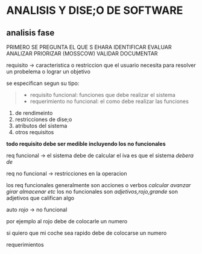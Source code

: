 # ANALISIS Y DISE;O DE SOFTWARE


## analisis fase

PRIMERO SE PREGUNTA EL QUE S EHARA
IDENTIFICAR
EVALUAR
ANALIZAR
PRIORIZAR (MOSSCOW) 
VALIDAR
DOCUMENTAR

requisito -> caracteristica o restriccion que el usuario necesita para resolver un probelema o lograr un objetivo


se especifican segun su tipo:

>- requisito funcional: funciones que debe realizar el sistema
>- requerimiento no funcional: el como debe realizar las funciones

1) de rendimeinto
2) restricciones de dise;o
3) atributos del sistema
4) otros requisitos

**todo requisito debe ser medible incluyendo los no funcionales**


req funcional -> el sistema debe de calcular el iva
es que el sistema *debera de*

req no funcional -> restricciones en la operacion 

los req funcionales generalmente son acciones o verbos *calcular avanzar girar almacenar etc*
los no funcionales son *adjetivos,rojo,grande* son adjetivos que califican algo 

auto *rojo* -> no funcional




por ejemplo al rojo debe de colocarle un numero

si quiero que mi coche sea rapido debe de colocarse un numero


requerimientos 